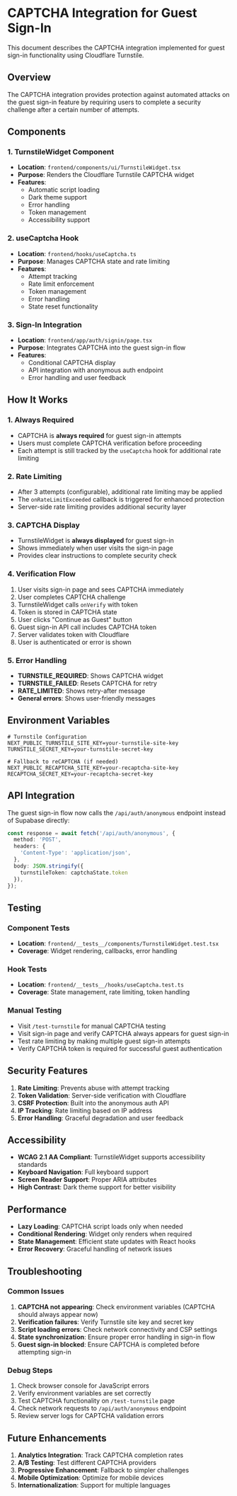 # CAPTCHA Integration for Guest Sign-In

This document describes the CAPTCHA integration implemented for guest sign-in functionality using Cloudflare Turnstile.

## Overview

The CAPTCHA integration provides protection against automated attacks on the guest sign-in feature by requiring users to complete a security challenge after a certain number of attempts.

## Components

### 1. TurnstileWidget Component
- **Location**: `frontend/components/ui/TurnstileWidget.tsx`
- **Purpose**: Renders the Cloudflare Turnstile CAPTCHA widget
- **Features**:
  - Automatic script loading
  - Dark theme support
  - Error handling
  - Token management
  - Accessibility support

### 2. useCaptcha Hook
- **Location**: `frontend/hooks/useCaptcha.ts`
- **Purpose**: Manages CAPTCHA state and rate limiting
- **Features**:
  - Attempt tracking
  - Rate limit enforcement
  - Token management
  - Error handling
  - State reset functionality

### 3. Sign-In Integration
- **Location**: `frontend/app/auth/signin/page.tsx`
- **Purpose**: Integrates CAPTCHA into the guest sign-in flow
- **Features**:
  - Conditional CAPTCHA display
  - API integration with anonymous auth endpoint
  - Error handling and user feedback

## How It Works

### 1. Always Required
- CAPTCHA is **always required** for guest sign-in attempts
- Users must complete CAPTCHA verification before proceeding
- Each attempt is still tracked by the `useCaptcha` hook for additional rate limiting

### 2. Rate Limiting
- After 3 attempts (configurable), additional rate limiting may be applied
- The `onRateLimitExceeded` callback is triggered for enhanced protection
- Server-side rate limiting provides additional security layer

### 3. CAPTCHA Display
- TurnstileWidget is **always displayed** for guest sign-in
- Shows immediately when user visits the sign-in page
- Provides clear instructions to complete security check

### 4. Verification Flow
1. User visits sign-in page and sees CAPTCHA immediately
2. User completes CAPTCHA challenge
3. TurnstileWidget calls `onVerify` with token
4. Token is stored in CAPTCHA state
5. User clicks "Continue as Guest" button
6. Guest sign-in API call includes CAPTCHA token
7. Server validates token with Cloudflare
8. User is authenticated or error is shown

### 5. Error Handling
- **TURNSTILE_REQUIRED**: Shows CAPTCHA widget
- **TURNSTILE_FAILED**: Resets CAPTCHA for retry
- **RATE_LIMITED**: Shows retry-after message
- **General errors**: Shows user-friendly messages

## Environment Variables

```env
# Turnstile Configuration
NEXT_PUBLIC_TURNSTILE_SITE_KEY=your-turnstile-site-key
TURNSTILE_SECRET_KEY=your-turnstile-secret-key

# Fallback to reCAPTCHA (if needed)
NEXT_PUBLIC_RECAPTCHA_SITE_KEY=your-recaptcha-site-key
RECAPTCHA_SECRET_KEY=your-recaptcha-secret-key
```

## API Integration

The guest sign-in flow now calls the `/api/auth/anonymous` endpoint instead of Supabase directly:

```typescript
const response = await fetch('/api/auth/anonymous', {
  method: 'POST',
  headers: {
    'Content-Type': 'application/json',
  },
  body: JSON.stringify({
    turnstileToken: captchaState.token
  }),
});
```

## Testing

### Component Tests
- **Location**: `frontend/__tests__/components/TurnstileWidget.test.tsx`
- **Coverage**: Widget rendering, callbacks, error handling

### Hook Tests
- **Location**: `frontend/__tests__/hooks/useCaptcha.test.ts`
- **Coverage**: State management, rate limiting, token handling

### Manual Testing
- Visit `/test-turnstile` for manual CAPTCHA testing
- Visit sign-in page and verify CAPTCHA always appears for guest sign-in
- Test rate limiting by making multiple guest sign-in attempts
- Verify CAPTCHA token is required for successful guest authentication

## Security Features

1. **Rate Limiting**: Prevents abuse with attempt tracking
2. **Token Validation**: Server-side verification with Cloudflare
3. **CSRF Protection**: Built into the anonymous auth API
4. **IP Tracking**: Rate limiting based on IP address
5. **Error Handling**: Graceful degradation and user feedback

## Accessibility

- **WCAG 2.1 AA Compliant**: TurnstileWidget supports accessibility standards
- **Keyboard Navigation**: Full keyboard support
- **Screen Reader Support**: Proper ARIA attributes
- **High Contrast**: Dark theme support for better visibility

## Performance

- **Lazy Loading**: CAPTCHA script loads only when needed
- **Conditional Rendering**: Widget only renders when required
- **State Management**: Efficient state updates with React hooks
- **Error Recovery**: Graceful handling of network issues

## Troubleshooting

### Common Issues

1. **CAPTCHA not appearing**: Check environment variables (CAPTCHA should always appear now)
2. **Verification failures**: Verify Turnstile site key and secret key
3. **Script loading errors**: Check network connectivity and CSP settings
4. **State synchronization**: Ensure proper error handling in sign-in flow
5. **Guest sign-in blocked**: Ensure CAPTCHA is completed before attempting sign-in

### Debug Steps

1. Check browser console for JavaScript errors
2. Verify environment variables are set correctly
3. Test CAPTCHA functionality on `/test-turnstile` page
4. Check network requests to `/api/auth/anonymous` endpoint
5. Review server logs for CAPTCHA validation errors

## Future Enhancements

1. **Analytics Integration**: Track CAPTCHA completion rates
2. **A/B Testing**: Test different CAPTCHA providers
3. **Progressive Enhancement**: Fallback to simpler challenges
4. **Mobile Optimization**: Optimize for mobile devices
5. **Internationalization**: Support for multiple languages

